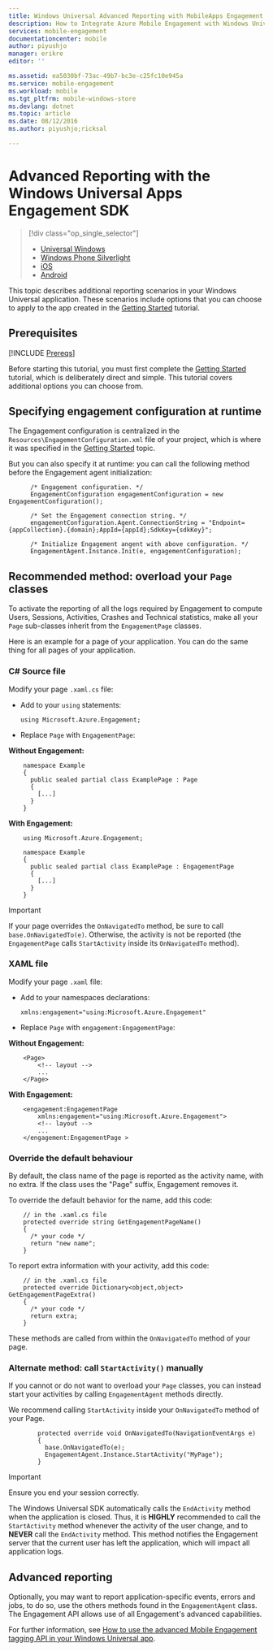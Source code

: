 ```yaml
---
title: Windows Universal Advanced Reporting with MobileApps Engagement
description: How to Integrate Azure Mobile Engagement with Windows Universal Apps
services: mobile-engagement
documentationcenter: mobile
author: piyushjo
manager: erikre
editor: ''

ms.assetid: ea5030bf-73ac-49b7-bc3e-c25fc10e945a
ms.service: mobile-engagement
ms.workload: mobile
ms.tgt_pltfrm: mobile-windows-store
ms.devlang: dotnet
ms.topic: article
ms.date: 08/12/2016
ms.author: piyushjo;ricksal

---
```

# Advanced Reporting with the Windows Universal Apps Engagement SDK
> [!div class="op_single_selector"]
> * [Universal Windows](mobile-engagement-windows-store-advanced-reporting.md)
> * [Windows Phone Silverlight](mobile-engagement-windows-phone-integrate-engagement.md)
> * [iOS](mobile-engagement-ios-integrate-engagement.md)
> * [Android](mobile-engagement-android-advanced-reporting.md)
> 
> 

This topic describes additional reporting scenarios in your Windows Universal application. These scenarios include options that you can choose to apply to the app created in the [Getting Started](mobile-engagement-windows-store-dotnet-get-started.md) tutorial.

## Prerequisites
[!INCLUDE [Prereqs](../../includes/mobile-engagement-windows-store-prereqs.md)]

Before starting this tutorial, you must first complete the [Getting Started](mobile-engagement-windows-store-dotnet-get-started.md) tutorial, which is deliberately direct and simple. This tutorial covers additional options you can choose from.

## Specifying engagement configuration at runtime
The Engagement configuration is centralized in the `Resources\EngagementConfiguration.xml` file of your project, which is where it was specified in the [Getting Started](mobile-engagement-windows-store-dotnet-get-started.md) topic.

But you can also specify it at runtime: you can call the following method before the Engagement agent initialization:

          /* Engagement configuration. */
          EngagementConfiguration engagementConfiguration = new EngagementConfiguration();

          /* Set the Engagement connection string. */
          engagementConfiguration.Agent.ConnectionString = "Endpoint={appCollection}.{domain};AppId={appId};SdkKey={sdkKey}";

          /* Initialize Engagement angent with above configuration. */
          EngagementAgent.Instance.Init(e, engagementConfiguration);



## Recommended method: overload your `Page` classes
To activate the reporting of all the logs required by Engagement to compute Users, Sessions, Activities, Crashes and Technical statistics, make all your `Page` sub-classes inherit from the `EngagementPage` classes.

Here is an example for a page of your application. You can do the same thing for all pages of your application.

### C# Source file
Modify your page `.xaml.cs` file:

* Add to your `using` statements:
  
      using Microsoft.Azure.Engagement;
* Replace `Page` with `EngagementPage`:

**Without Engagement:**

        namespace Example
        {
          public sealed partial class ExamplePage : Page
          {
            [...]
          }
        }

**With Engagement:**

        using Microsoft.Azure.Engagement;

        namespace Example
        {
          public sealed partial class ExamplePage : EngagementPage
          {
            [...]
          }
        }

> [!IMPORTANT]
> If your page overrides the `OnNavigatedTo` method, be sure to call `base.OnNavigatedTo(e)`. Otherwise, the activity is not be reported (the `EngagementPage` calls `StartActivity` inside its `OnNavigatedTo` method).
> 
> 

### XAML file
Modify your page `.xaml` file:

* Add to your namespaces declarations:
  
      xmlns:engagement="using:Microsoft.Azure.Engagement"
* Replace `Page` with `engagement:EngagementPage`:

**Without Engagement:**

        <Page>
            <!-- layout -->
            ...
        </Page>

**With Engagement:**

        <engagement:EngagementPage
            xmlns:engagement="using:Microsoft.Azure.Engagement">
            <!-- layout -->
            ...
        </engagement:EngagementPage >

### Override the default behaviour
By default, the class name of the page is reported as the activity name, with no extra. If the class uses the "Page" suffix, Engagement removes it.

To override the default behavior for the name, add this code:

        // in the .xaml.cs file
        protected override string GetEngagementPageName()
        {
          /* your code */
          return "new name";
        }

To report extra information with your activity, add this code:

        // in the .xaml.cs file
        protected override Dictionary<object,object> GetEngagementPageExtra()
        {
          /* your code */
          return extra;
        }

These methods are called from within the `OnNavigatedTo` method of your page.

### Alternate method: call `StartActivity()` manually
If you cannot or do not want to overload your `Page` classes, you can instead start your activities by calling `EngagementAgent` methods directly.

We recommend calling `StartActivity` inside your `OnNavigatedTo` method of your Page.

            protected override void OnNavigatedTo(NavigationEventArgs e)
            {
              base.OnNavigatedTo(e);
              EngagementAgent.Instance.StartActivity("MyPage");
            }

> [!IMPORTANT]
> Ensure you end your session correctly.
> 
> The Windows Universal SDK automatically calls the `EndActivity` method when the application is closed. Thus, it is **HIGHLY** recommended to call the `StartActivity` method whenever the activity of the user change, and to **NEVER** call the `EndActivity` method. This method notifies the Engagement server that the current user has left the application, which will impact all application logs.
> 
> 

## Advanced reporting
Optionally, you may want to report application-specific events, errors and jobs, to do so, use the others methods found in the `EngagementAgent` class. The Engagement API allows use of all Engagement's advanced capabilities.

For further information, see [How to use the advanced Mobile Engagement tagging API in your Windows Universal app](mobile-engagement-windows-store-use-engagement-api.md).

